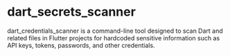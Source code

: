 # dart_secrets_scanner
dart_credentials_scanner is a command-line tool designed to scan Dart and related files in Flutter projects for hardcoded sensitive information such as API keys, tokens, passwords, and other credentials. 
